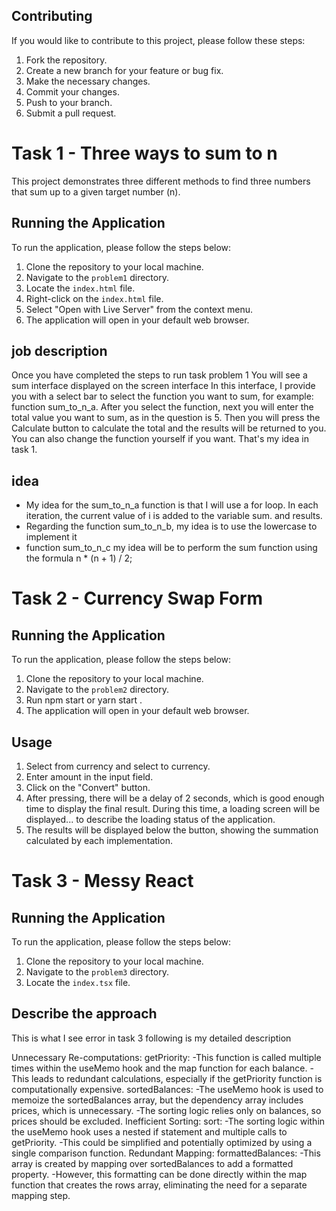 ## Contributing

If you would like to contribute to this project, please follow these steps:

1. Fork the repository.
2. Create a new branch for your feature or bug fix.
3. Make the necessary changes.
4. Commit your changes.
5. Push to your branch.
6. Submit a pull request.

# Task 1 - Three ways to sum to n

This project demonstrates three different methods to find three numbers that sum up to a given target number (n).

## Running the Application

To run the application, please follow the steps below:

1. Clone the repository to your local machine.
2. Navigate to the `problem1` directory.
3. Locate the `index.html` file.
4. Right-click on the `index.html` file.
5. Select "Open with Live Server" from the context menu.
6. The application will open in your default web browser.

## job description

Once you have completed the steps to run task problem 1
You will see a sum interface displayed on the screen interface
In this interface, I provide you with a select bar to select the function you want to sum, for example: function sum_to_n_a. After you select the function, next you will enter the total value you want to sum, as in the question is 5.
Then you will press the Calculate button to calculate the total and the results will be returned to you. You can also change the function yourself if you want. That's my idea in task 1.

## idea
- My idea for the sum_to_n_a function is that I will use a for loop. In each iteration, the current value of i is added to the variable sum. and results.
- Regarding the function sum_to_n_b, my idea is to use the lowercase to implement it
- function sum_to_n_c my idea will be to perform the sum function using the formula n * (n + 1) / 2;



# Task 2 - Currency Swap Form

## Running the Application

To run the application, please follow the steps below:

1. Clone the repository to your local machine.
2. Navigate to the `problem2` directory.
3. Run npm start or yarn start .
4. The application will open in your default web browser.

## Usage

1. Select from currency and select to currency.
2. Enter amount in the input field.
3. Click on the "Convert" button.
4. After pressing, there will be a delay of 2 seconds, which is good enough time to display the final result. During this time, a loading screen will be displayed... to describe the loading status of the application.
5. The results will be displayed below the button, showing the summation calculated by each implementation.


# Task 3 - Messy React

## Running the Application

To run the application, please follow the steps below:

1. Clone the repository to your local machine.
2. Navigate to the `problem3` directory.
3. Locate the `index.tsx` file.

## Describe the approach
This is what I see error in task 3 following is my detailed description

Unnecessary Re-computations:
getPriority:
    -This function is called multiple times within the useMemo hook and the map function for each balance. 
    -This leads to redundant calculations, especially if the getPriority function is computationally expensive.
sortedBalances: 
    -The useMemo hook is used to memoize the sortedBalances array, but the dependency array includes prices, which is unnecessary. 
    -The sorting logic relies only on balances, so prices should be excluded.
    Inefficient Sorting:
sort: 
    -The sorting logic within the useMemo hook uses a nested if statement and multiple calls to getPriority. 
    -This could be simplified and potentially optimized by using a single comparison function.
Redundant Mapping:
formattedBalances: 
    -This array is created by mapping over sortedBalances to add a formatted property. 
    -However, this formatting can be done directly within the map function that creates the rows array, eliminating the need for a separate mapping step.
